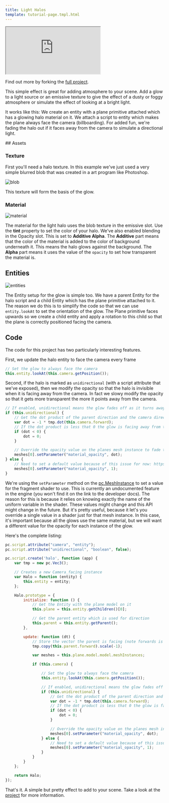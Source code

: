 ```yaml
---
title: Light Halos
template: tutorial-page.tmpl.html
---
```


<iframe src="http://playcanv.as/p/KxohYUqg"></iframe>

Find out more by forking the [full project][4].

This simple effect is great for adding atmosphere to your scene. Add a glow to a light source or an emissive texture to give the effect of a dusty or foggy atmosphere or simulate the effect of looking at a bright light.

It works like this: We create an entity with a plane primitive attached which has a glowing halo material on it. We attach a script to entity which makes the plane always face the camera (billboarding). For added fun, we're fading the halo out if it faces away from the camera to simulate a directional light.

## Assets

### Texture

First you'll need a halo texture. In this example we've just used a very simple blurred blob that was created in a art program like Photoshop.

![blob][1]

This texture will form the basis of the glow.

### Material

![material][2]

The material for the light halo uses the blob texture in the emissive slot. Use the **tint** property to set the color of your halo. We've also enabled blending in the Opacity slot. This is set to **Additive Alpha**. The **Additive** part means that the color of the material is added to the color of background underneath it. This means the halo glows against the background. The **Alpha** part means it uses the value of the `opacity` to set how transparent the material is.

## Entities

![entities][3]

The Entity setup for the glow is simple too. We have a parent Entity for the halo script and a child Entity which has the plane primitive attached to it. The reason we do this is to simplify the code so that we can use `entity.lookAt` to set the orientation of the glow. The Plane primitive faces upwards so we create a child entity and apply a rotation to this child so that the plane is correctly positioned facing the camera.

## Code

The code for this project has two particularly interesting features.

First, we update the halo entity to face the camera every frame

```javascript
// Set the glow to always face the camera
this.entity.lookAt(this.camera.getPosition());
```

Second, if the halo is marked as `unidirectional` (with a script attribute that we've exposed), then we modify the opacity so that the halo is invisible when it is facing away from the camera. In fact we slowy modify the opacity so that it gets more transparent the more it points away from the camera.

```javascript
// If enabled, unidirectional means the glow fades off as it turns away from the camera
if (this.unidirectional) {
    // Get the dot product of the parent direction and the camera direction
    var dot = -1 * tmp.dot(this.camera.forward);
    // If the dot product is less that 0 the glow is facing away from the camera
    if (dot < 0) {
        dot = 0;
    }

    // Override the opacity value on the planes mesh instance to fade to zero as the glow turns away from the camera
    meshes[0].setParameter("material_opacity", dot);
} else {
    // Need to set a default value because of this issue for now: https://github.com/playcanvas/engine/issues/453
    meshes[0].setParameter("material_opacity", 1);
}
```

We're using the `setParameter` method on the [pc.MeshInstance][5] to set a value for the fragment shader to use. This is currently an undocumented feature in the engine (you won't find it on the link to the developer docs). The reason for this is because it relies on knowing exactly the name of the uniform variable in the shader. These values might change and this API might change in the future. But it's pretty useful, because it let's you override a single value in a shader just for that mesh instance. In this case, it's important because all the glows use the same material, but we will want a different value for the opacity for each instance of the glow.

Here's the complete listing:

```javascript
pc.script.attribute("camera", "entity");
pc.script.attribute("unidirectional", "boolean", false);

pc.script.create('halo', function (app) {
    var tmp = new pc.Vec3();

    // Creates a new Camera_facing instance
    var Halo = function (entity) {
        this.entity = entity;
    };

    Halo.prototype = {
        initialize: function () {
            // Get the Entity with the plane model on it
            this.plane = this.entity.getChildren()[0];

            // Get the parent entity which is used for direction
            this.parent = this.entity.getParent();
        },

        update: function (dt) {
            // Store the vector the parent is facing (note forwards is negative z)
            tmp.copy(this.parent.forward).scale(-1);

            var meshes = this.plane.model.model.meshInstances;

            if (this.camera) {

                // Set the glow to always face the camera
                this.entity.lookAt(this.camera.getPosition());

                // If enabled, unidirectional means the glow fades off as it turns away from the camera
                if (this.unidirectional) {
                    // Get the dot product of the parent direction and the camera direction
                    var dot = -1 * tmp.dot(this.camera.forward);
                    // If the dot product is less that 0 the glow is facing away from the camera
                    if (dot < 0) {
                        dot = 0;
                    }

                    // Override the opacity value on the planes mesh instance to fade to zero as the glow turns away from the camera
                    meshes[0].setParameter("material_opacity", dot);
                } else {
                    // Need to set a default value because of this issue for now: https://github.com/playcanvas/engine/issues/453
                    meshes[0].setParameter("material_opacity", 1);
                }
            }
        }
    };

    return Halo;
});
```

That's it. A simple but pretty effect to add to your scene. Take a look at the [project][4] for more information.

[1]: /images/tutorials/intermediate/light-halos/blob.jpg
[2]: /images/tutorials/intermediate/light-halos/material.jpg
[3]: /images/tutorials/intermediate/light-halos/entity-setup.jpg
[4]: https://playcanvas.com/project/366988/overview/tutorial-light-halos
[5]: http://developer.playcanvas.com/en/api/pc.MeshInstance.html

